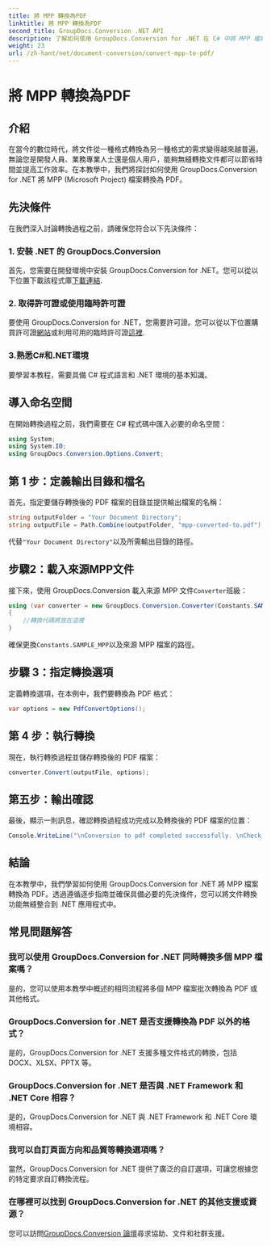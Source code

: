```yaml
---
title: 將 MPP 轉換為PDF
linktitle: 將 MPP 轉換為PDF
second_title: GroupDocs.Conversion .NET API
description: 了解如何使用 GroupDocs.Conversion for .NET 在 C# 中將 MPP 檔案轉換為 PDF。請按照此逐步教學整合到您的 .NET 應用程式中。
weight: 23
url: /zh-hant/net/document-conversion/convert-mpp-to-pdf/
---
```


# 將 MPP 轉換為PDF

## 介紹
在當今的數位時代，將文件從一種格式轉換為另一種格式的需求變得越來越普遍。無論您是開發人員、業務專業人士還是個人用戶，能夠無縫轉換文件都可以節省時間並提高工作效率。在本教學中，我們將探討如何使用 GroupDocs.Conversion for .NET 將 MPP (Microsoft Project) 檔案轉換為 PDF。
## 先決條件
在我們深入討論轉換過程之前，請確保您符合以下先決條件：
### 1. 安裝 .NET 的 GroupDocs.Conversion
首先，您需要在開發環境中安裝 GroupDocs.Conversion for .NET。您可以從以下位置下載該程式庫[下載連結](https://releases.groupdocs.com/conversion/net/).
### 2. 取得許可證或使用臨時許可證
要使用 GroupDocs.Conversion for .NET，您需要許可證。您可以從以下位置購買許可證[網站](https://purchase.groupdocs.com/buy)或利用可用的臨時許可證[這裡](https://purchase.groupdocs.com/temporary-license/).
### 3.熟悉C#和.NET環境
要學習本教程，需要具備 C# 程式語言和 .NET 環境的基本知識。

## 導入命名空間
在開始轉換過程之前，我們需要在 C# 程式碼中匯入必要的命名空間：
```csharp
using System;
using System.IO;
using GroupDocs.Conversion.Options.Convert;
```
## 第 1 步：定義輸出目錄和檔名
首先，指定要儲存轉換後的 PDF 檔案的目錄並提供輸出檔案的名稱：
```csharp
string outputFolder = "Your Document Directory";
string outputFile = Path.Combine(outputFolder, "mpp-converted-to.pdf");
```
代替`"Your Document Directory"`以及所需輸出目錄的路徑。
## 步驟2：載入來源MPP文件
接下來，使用 GroupDocs.Conversion 載入來源 MPP 文件`Converter`班級：
```csharp
using (var converter = new GroupDocs.Conversion.Converter(Constants.SAMPLE_MPP))
{
    //轉換代碼將放在這裡
}
```
確保更換`Constants.SAMPLE_MPP`以及來源 MPP 檔案的路徑。
## 步驟 3：指定轉換選項
定義轉換選項，在本例中，我們要轉換為 PDF 格式：
```csharp
var options = new PdfConvertOptions();
```
## 第 4 步：執行轉換
現在，執行轉換過程並儲存轉換後的 PDF 檔案：
```csharp
converter.Convert(outputFile, options);
```
## 第五步：輸出確認
最後，顯示一則訊息，確認轉換過程成功完成以及轉換後的 PDF 檔案的位置：
```csharp
Console.WriteLine("\nConversion to pdf completed successfully. \nCheck output in {0}", outputFolder);
```

## 結論
在本教學中，我們學習如何使用 GroupDocs.Conversion for .NET 將 MPP 檔案轉換為 PDF。透過遵循逐步指南並確保具備必要的先決條件，您可以將文件轉換功能無縫整合到 .NET 應用程式中。
## 常見問題解答
### 我可以使用 GroupDocs.Conversion for .NET 同時轉換多個 MPP 檔案嗎？
是的，您可以使用本教學中概述的相同流程將多個 MPP 檔案批次轉換為 PDF 或其他格式。
### GroupDocs.Conversion for .NET 是否支援轉換為 PDF 以外的格式？
是的，GroupDocs.Conversion for .NET 支援多種文件格式的轉換，包括 DOCX、XLSX、PPTX 等。
### GroupDocs.Conversion for .NET 是否與 .NET Framework 和 .NET Core 相容？
是的，GroupDocs.Conversion for .NET 與 .NET Framework 和 .NET Core 環境相容。
### 我可以自訂頁面方向和品質等轉換選項嗎？
當然，GroupDocs.Conversion for .NET 提供了廣泛的自訂選項，可讓您根據您的特定要求自訂轉換流程。
### 在哪裡可以找到 GroupDocs.Conversion for .NET 的其他支援或資源？
您可以訪問[GroupDocs.Conversion 論壇](https://forum.groupdocs.com/c/conversion/11)尋求協助、文件和社群支援。